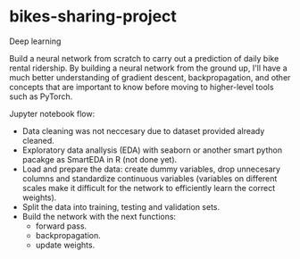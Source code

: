 # bikes-sharing-project

Deep learning

Build a neural network from scratch to carry out a prediction of daily bike rental ridership. By building a neural network from the ground up, I'll have a much better understanding of gradient descent, backpropagation, and other concepts that are important to know before moving to higher-level tools such as PyTorch.  

Jupyter notebook flow:  

- Data cleaning was not neccesary due to dataset provided already cleaned.
- Exploratory data anallysis (EDA) with seaborn or another smart python pacakge as SmartEDA in R (not done yet).
- Load and prepare the data: create dummy variables, drop unnecesary columns and standardize continuous variables (variables on different scales make it difficult for the network to efficiently learn the correct weights).
- Split the data into training, testing and validation sets.
- Build the network with the next functions: 
	- forward pass.
	- backpropagation.
	- update weights.